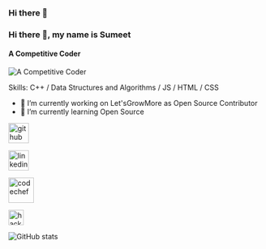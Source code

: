 ### Hi there 👋

<!--
**theSumeetGithub/theSumeetGithub** is a ✨ _special_ ✨ repository because its `README.md` (this file) appears on your GitHub profile.

Here are some ideas to get you started:

- 🔭 I’m currently working on ...
- 🌱 I’m currently learning ...
- 👯 I’m looking to collaborate on ...
- 🤔 I’m looking for help with ...
- 💬 Ask me about ...
- 📫 How to reach me: ...
- 😄 Pronouns: ...
- ⚡ Fun fact: ...
-->
### Hi there 👋, my name is Sumeet
#### A Competitive Coder
![A Competitive Coder](https://encrypted-tbn0.gstatic.com/images?q=tbn:ANd9GcS8CJkWsXKtelIdPMKQNIvedU82RLV9IENjAg&usqp=CAU)


Skills: C++ / Data Structures and Algorithms / JS / HTML / CSS

- 🔭 I’m currently working on Let'sGrowMore as Open Source Contributor 
- 🌱 I’m currently learning Open Source 


[<img src='https://cdn.jsdelivr.net/npm/simple-icons@3.0.1/icons/github.svg' alt='github' height='40'>](https://github.com/theSumeetGitHub)  



[<img src='https://static-exp1.licdn.com/sc/h/8zliikpi39umlw2wr99gu4a0u' alt='linkedin' height='40'>](www.linkedin.com/in/sumeetvishwakarma/) 


[<img src='https://cdn.codechef.com/sites/all/themes/abessive/cc-logo.svg' alt='codechef' height='50'>](https://www.codechef.com/users/the_sumeet)


[<img src='https://hrcdn.net/community-frontend/assets/brand/logo-new-white-green-a5cb16e0ae.svg' alt='hackerrank' height='30'>](https://www.hackerrank.com/theSumeetK?hr_r=1)  



![GitHub stats](https://github-readme-stats.vercel.app/api?username=theSumeetGitHub&show_icons=true)  



